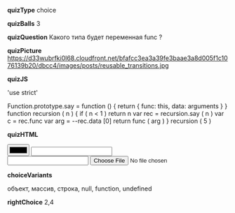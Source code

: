 ____quizType____
choice

____quizBalls____
3

____quizQuestion____
Какого типа будет переменная func ?

____quizPicture____
https://d33wubrfki0l68.cloudfront.net/bfafcc3ea3a39fe3baae3a8d005f1c1076139b20/dbcc4/images/posts/reusable_transitions.jpg

____quizJS____

'use strict'

Function.prototype.say = function () {
	return {
	    func: this,
	    data: arguments
	}
}
function recursion ( n ) {
        if ( n < 1 ) return n
        var rec = recursion.say ( n )
        var с = rec.func
        var arg = --rec.data [0]
        return func ( arg )
}
recursion ( 5 )

____quizHTML____

<main id = 'scene'>
    <div class='permissions'>
        <input type='color'>
        <input type='number'>
    </div>
    <div class='permissions'>
        <input type='text'>
        <input type='file'>
        </div>
</main>


____choiceVariants____

объект,
массив,
строка,
null,
function,
undefined

____rightChoice____
2,4
